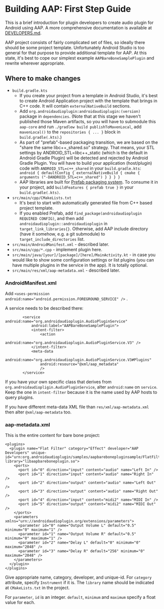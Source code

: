 
# Building AAP: First Step Guide

This is a brief introduction for plugin developers to create audio plugin
for Android using AAP. A more comprehensive documentation is available at [DEVELOPERS.md](DEVELOPERS.md).

AAP project consists of fairly complicated set of files, so ideally there
should be some project template. Unfortunately Android Studio is too general
for that purpose to provide additional template for AAP. At this state,
it's best to cope our simplest example `AAPBareBoneSamplePlugin` and
rewrite wherever appropriate.

## Where to make changes

- `build.gradle.kts`
  - If you create your project from a template in Android Studio, it's best to create
    Android Application project with the template that brings in C++ code. It will
    contain `externalNativeBuild` sections.
  - Add `org.androidaudioplugin:androidaudioplugin:(version)` package in `dependencies`.
    (Note that at this stage we haven't published those Maven artifacts, so you will
    have to submodule this `aap-core` and run
    `./gradlew build publishToMavenLocal`, add `mavenLocal()` to the
    `repositories { ... }` block in `build.gradle(.kts)`.)
  - As part of "prefab"-based packaging transition, we are based on the
    "share the same libc++_shared.so" strategy. That means, your STL settings
    by ANDROID_STL=libc++_static (which is the default in Android Gradle Plugin)
    will be detected and rejected by Android Gradle Plugin. You will have to build
    your application (host/plugin) code with `ANDROID_STL=c++_shared` in your
    `build.gradle.kts`: ` android { defaultConfig { externalNativeBuild { cmake { arguments ("-DANDROID_STL=c++_shared") } } } }`
  - AAP libraries are built for [Prefab packaging system](https://developer.android.com/studio/build/dependencies?agpversion=4.1#native-dependencies-aars).
    To consume it in your project, add `buildFeatures { prefab true }` in your `build.gradle(.kts)`.
- `src/main/cpp/CMakeLists.txt`
  - It's best to start with automatically generated file from C++ based
    project template.
  - If you enabled Prefab, add `find_package(androidaudioplugin REQUIRED CONFIG)`,
    and then add `androidaudioplugin::androidaudioplugin` in `target_link_libraries{}`.
    Otherwise, add AAP include directory (have it somehow, e.g. a git submodule) to `target_include_directories` list.
- `src/main/AndroidManifest.xml` - described later.
- `src/main/cpp/*.cpp` - implement plugin here.
- `src/main/java/[your]/[package]/[here]/MainActivity.kt` - in case 
  you would like to show some configuration settings or list plugins
  (you can have multiple plugins in the service in the app). It is totally optional.
- `src/main/res/xml/aap-metadata.xml` - described later.


### AndroidManifest.xml

Add `<uses-permission android:name="android.permission.FOREGROUND_SERVICE" />` .

A service needs to be described there:

```
        <service android:name="org.androidaudioplugin.AudioPluginService"
            android:label="AAPBareBoneSamplePlugin">
            <intent-filter>
                <action
                    android:name="org.androidaudioplugin.AudioPluginService.V3" />
            </intent-filter>
            <meta-data
                android:name="org.androidaudioplugin.AudioPluginService.V3#Plugins"
                android:resource="@xml/aap_metadata"
                />
        </service>
```

If you have your own specific class that derives from 
`org.androidaudiopligin.AudioPluginService`, alter `android:name` on
`service`. Keep the one in `intent-filter` because it is the name used
by AAP hosts to query plugins.

If you have different meta-data XML file than `res/xml/aap-metadata.xml`
then alter `@xml/aap-metadata` too.

### aap-metadata.xml

This is the entire content for bare bone project:

```
<plugins>
  <plugin name="Flat Filter" category="Effect" developer="AAP Developers" unique-id="urn:org.androidaudioplugin/samples/aapbarebonepluginsample/FlatFilter" library="libaapbareboneplugin.so">
    <ports>
      <port id="0" direction="input" content="audio" name="Left In" />
      <port id="1" direction="input" content="audio" name="Right In" />
      <port id="2" direction="output" content="audio" name="Left Out" />
      <port id="3" direction="output" content="audio" name="Right Out" />
      <port id="4" direction="input" content="midi2" name="MIDI In" />
      <port id="5" direction="output" content="midi2" name="MIDI Out" />
    </ports>
    <parameters xmlns="urn://androidaudioplugin.org/extensions/parameters">
      <parameter id="0" name="Output Volume L" default="0.5" minimum="0" maximum="1" />
      <parameter id="1" name="Output Volume R" default="0.5" minimum="0" maximum="1" />
      <parameter id="2" name="Delay L" default="0" minimum="0" maximum="2048" />
      <parameter id="3" name="Delay R" default="256" minimum="0" maximum="2048" />
    </parameters>
  </plugin>
</plugins>
```

Give appropriate name, category, developer, and unique-id.
For `category` attribute, specify `Instrument` if it is.
The `library` name should be indicated at `CMakeLists.txt` in the project.

For `parameter`, `id` is an integer.
`default`, `minimum` and `maximum` specify a float value for each.

